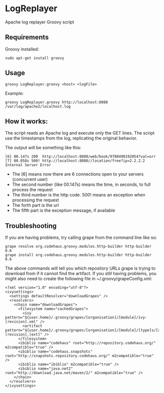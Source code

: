 LogReplayer
===========

Apache log replayer Groovy script

## Requirements

Groovy installed:

    sudo apt-get install groovy

## Usage

    groovy LogReplayer.groovy <host> <logFile>

Example:

    groovy LogReplayer.groovy http://localhost:8080 /var/log/apache2/localhost.log

## How it works:

The script reads an Apache log and execute only the GET lines. The script use the timestamps from the log,
replicating the original behavior.

The output will be something like this:

    [6] 00.147s 200  http://localhost:8080/web/book/9788490192054?val=orr
    [7] 00.058s 500! http://localhost:8080//location/free?ip=2.2.2.2 Internal Server Error

  * The [6] means now there are 6 connections open to your servers (concurrent user)
  * The second number (like 00.147s) means the time, in seconds, to full process the request
  * The third number is the http code. 500! means an exception when processing the request
  * The forth part is the url
  * The fifth part is the exception message, if available

## Troubleshooting

If you are having problems, try calling grape from the command line like so:

    grape resolve org.codehaus.groovy.modules.http-builder http-builder 0.6
    grape install org.codehaus.groovy.modules.http-builder http-builder 0.6

The above commands will tell you which repository URLs grape is trying to download from if it cannot find the artifact.
If you still having problems, you might also need to create the following file in ~/.groovy/grapeConfig.xml:

    <?xml version="1.0" encoding="utf-8"?>
    <ivysettings>
      <settings defaultResolver="downloadGrapes" />
      <resolvers>
        <chain name="downloadGrapes">
          <filesystem name="cachedGrapes">
            <ivy pattern="${user.home}/.groovy/grapes/[organisation]/[module]/ivy-[revision].xml" />
            <artifact pattern="${user.home}/.groovy/grapes/[organisation]/[module]/[type]s/[artifact]-[revision].[ext]" />
          </filesystem>
          <ibiblio name="codehaus" root="http://repository.codehaus.org/" m2compatible="true" />
          <ibiblio name="codehaus.snapshots" root="http://snapshots.repository.codehaus.org/" m2compatible="true" />
          <ibiblio name="ibiblio" m2compatible="true" />
          <ibiblio name="java.net2" root="http://download.java.net/maven/2/" m2compatible="true" />
        </chain>
      </resolvers>
    </ivysettings>

